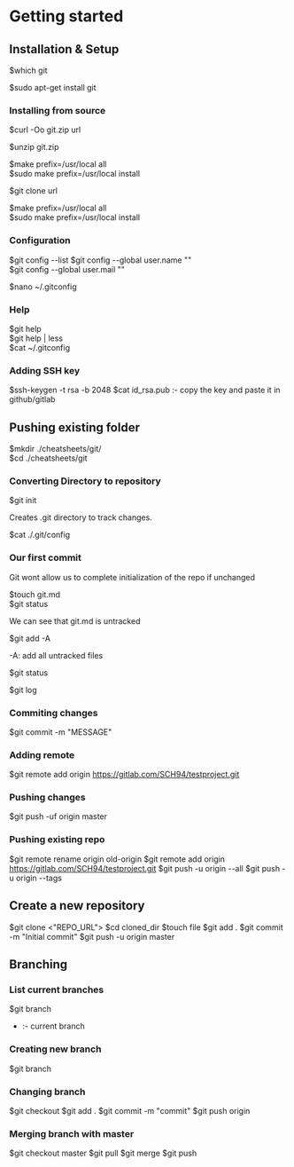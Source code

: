# Getting started  
  
## Installation & Setup  
    
  $which git  
      
  $sudo apt-get install git  
      
### Installing from source  
    
  $curl -Oo git.zip url  
      
  $unzip git.zip  
      
  $make prefix=/usr/local all  
  $sudo make prefix=/usr/local install  
      
  $git clone url  
      
  $make prefix=/usr/local all  
  $sudo make prefix=/usr/local install  
      
### Configuration  

  $git config --list
  $git config --global user.name ""  
  $git config --global user.mail ""  
      
  $nano ~/.gitconfig  
      
### Help  
      
  $git help  
  $git help | less  
  $cat ~/.gitconfig  

### Adding SSH key

  $ssh-keygen -t rsa -b 2048
  $cat id_rsa.pub
  :- copy the key and paste it in github/gitlab
      
## Pushing existing folder  
  
  $mkdir ./cheatsheets/git/  
  $cd ./cheatsheets/git  
      
### Converting Directory to repository  
      
  $git init  
      
  Creates .git directory to track changes.  
      
  $cat ./.git/config  
      
### Our first commit  
    
  Git wont allow us to complete initialization of the repo if unchanged  
      
  $touch git.md  
  $git status  
      
  We can see that git.md is untracked  
      
  $git add -A  
      
  -A: add all untracked files  
      
  $git status  
      
  $git log 

### Commiting changes

  $git commit -m "MESSAGE"

### Adding remote

  $git remote add origin https://gitlab.com/SCH94/testproject.git

### Pushing changes

  $git push -uf origin master

### Pushing existing repo

  $git remote rename origin old-origin
  $git remote add origin https://gitlab.com/SCH94/testproject.git
  $git push -u origin --all
  $git push -u origin --tags

## Create a new repository

  $git clone <"REPO_URL">
  $cd cloned_dir
  $touch file
  $git add .
  $git commit -m "Initial commit"
  $git push -u origin master

## Branching

### List current branches

  $git branch
  * :- current branch

### Creating new branch

  $git branch <branch name>

### Changing branch

  $git checkout <branch name>
  $git add .
  $git commit -m "commit"
  $git push origin <branch name>

### Merging branch with master

  $git checkout master
  $git pull
  $git merge <branch name>
  $git push

  
    
